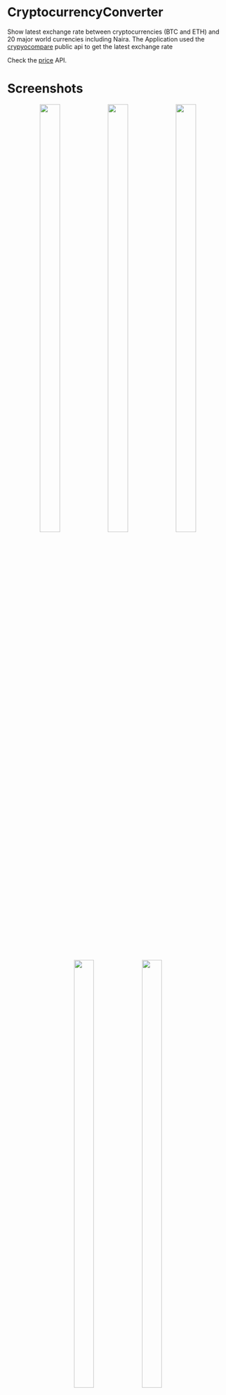 # CryptocurrencyConverter
Show latest exchange rate between cryptocurrencies (BTC and ETH) and 20 major world currencies including Naira.
The Application used the <a href="http://cryptocompare.com/">crypyocompare</a> public api to get the latest exchange rate

Check the <a href="https://min-api.cryptocompare.com/data/pricemulti?fsyms=BTC,ETH&tsyms=USD&e=Coinbase&extraParams=your_app_name">price</a> API.


# Screenshots
<div align="center" markdown="1">
<img src="https://github.com/habeex/CryptocurrencyConverter/blob/master/app/src/main/res/drawable/1.png" width="30%" height="50%"/>
<img src="https://github.com/habeex/CryptocurrencyConverter/blob/master/app/src/main/res/drawable/2.png" width="30%" height="50%"/>
<img src="https://github.com/habeex/CryptocurrencyConverter/blob/master/app/src/main/res/drawable/3.png" width="30%" height="50%"/>

</div>
<div align="center" markdown="1">
<img src="https://github.com/habeex/CryptocurrencyConverter/blob/master/app/src/main/res/drawable/4.png" width="30%" height="50%"/>
<img src="https://github.com/habeex/CryptocurrencyConverter/blob/master/app/src/main/res/drawable/5.png" width="30%" height="50%"/>
</div>




#Copyright 2017 Olorunishola Habeeb Bayo

